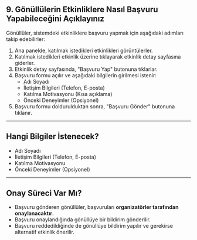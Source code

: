 ## 9. Gönüllülerin Etkinliklere Nasıl Başvuru Yapabileceğini Açıklayınız

Gönüllüler, sistemdeki etkinliklere başvuru yapmak için aşağıdaki adımları takip edebilirler:

1. Ana panelde, katılmak istedikleri etkinlikleri görüntülerler.
2. Katılmak istedikleri etkinlik üzerine tıklayarak etkinlik detay sayfasına giderler.
3. Etkinlik detay sayfasında, "Başvuru Yap" butonuna tıklarlar.
4. Başvuru formu açılır ve aşağıdaki bilgilerin girilmesi istenir:
   - Adı Soyadı
   - İletişim Bilgileri (Telefon, E-posta)
   - Katılma Motivasyonu (Kısa açıklama)
   - Önceki Deneyimler (Opsiyonel)
5. Başvuru formu doldurulduktan sonra, "Başvuru Gönder" butonuna tıklanır.

---

## Hangi Bilgiler İstenecek?
- Adı Soyadı
- İletişim Bilgileri (Telefon, E-posta)
- Katılma Motivasyonu
- Önceki Deneyimler (Opsiyonel)

---

## Onay Süreci Var Mı?
- Başvuru gönderen gönüllüler, başvuruları **organizatörler tarafından onaylanacaktır**.
- Başvuru onaylandığında gönüllüye bir bildirim gönderilir.
- Başvuru reddedildiğinde de gönüllüye bildirim yapılır ve gerekirse alternatif etkinlik önerilir.

